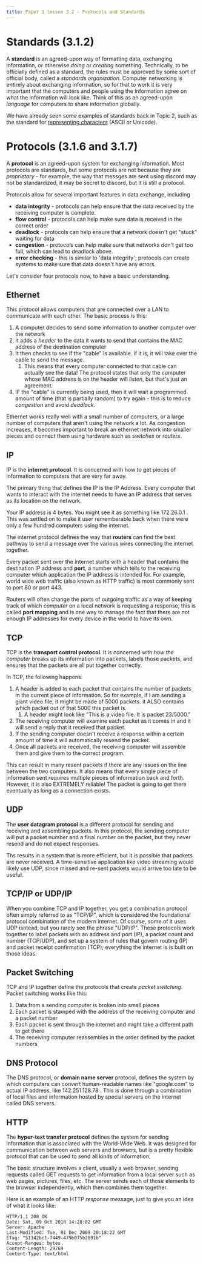 ```yaml
---
title: Paper 1 lesson 3.2 - Protocols and Standards
---
```


# Standards (3.1.2)

A **standard** is an agreed-upon way of formatting data, exchanging information, or otherwise *doing* or *creating* something. Technically, to be officially defined as a standard, the rules must be approved by some sort of official body, called a *standards organization*. Computer networking is entirely about exchanging information, so for that to work it is very important that the computers and people using the information agree on what the information will look like. Think of this as an agreed-upon *language* for computers to share information globally.

We have already seen some examples of standards back in Topic 2, such as the standard for [representing characters](np2.6_representing_characters.md) (ASCII or Unicode).

# Protocols (3.1.6 and 3.1.7)

A **protocol** is an agreed-upon system for exchanging information. Most protocols are standards, but some protocols are not because they are *proprietary* - for example, the way that messges are sent using discord may not be standardized, it may be secret to discord, but it is still a protocol. 

Protocols allow for several important features in data exchange, including

* **data integrity** - protocols can help ensure that the data received by the receiving computer is complete.
* **flow control** - protocols can help make sure data is received in the correct order
* **deadlock** - protocols can help ensure that a network doesn't get "stuck" waiting for data
* **congestion** - protocols can help make sure that networks don't get too full, which can lead to deadlock above.
* **error checking** - this is similar to 'data integrity'; protocols can create systems to make sure that data doesn't have any errors.

Let's consider four protocols now, to have a basic understanding.

## Ethernet

This protocol allows computers that are connected over a LAN to communicate with each other. The basic process is this: 

1. A computer decides to send some information to another computer over the network
2. It adds a *header* to the data it wants to send that contains the MAC address of the destination computer
3. It then checks to see if the "cable" is available. if it is, it will take over the cable to send the message.
   1. This means that every computer connected to that cable can actually see the data! The protocol states that only the computer whose MAC address is on the header will *listen*, but that's just an agreement.
4. IF the "cable" is currently being used, then it will wait a programmed amount of time (that is partially random) to try again - this is to reduce *congestion* and avoid *deadlock*.

Ethernet works really well with a small number of computers, or a large number of computers that aren't using the network a lot. As congestion increases, it becomes important to break an ethernet network into smaller pieces and connect them using hardware such as *switches* or *routers*.

## IP

IP is the **internet protocol**. It is concerned with how to get pieces of information to computers that are very far away.

The primary thing that defines the IP is the IP Address. Every computer that wants to interact with the internet needs to have an IP address that serves as its location on the network.

Your IP address is 4 bytes. You might see it as something like 172.26.0.1 . This was settled on to make it user rememberable back when there were only a few hundred computers using the internet.

The internet protocol defines the way that **routers** can find the best pathway to send a message over the various wires connecting the internet together.

Every packet sent over the internet starts with a header that contains the destination IP address and **port**, a number which tells to the receiving computer which application the IP address is intended for. For example, world wide web traffic (also known as HTTP traffic) is most commonly sent to port 80 or port 443.

Routers will often change the ports of outgoing traffic as a way of keeping track of which *computer* on a local network is requesting a response; this is called **port mapping** and is one way to manage the fact that there are not enough IP addresses for every device in the world to have its own.

## TCP

TCP is the **transport control protocol**. It is concerned with *how the computer* breaks up its information into packets, labels those packets, and ensures that the packets are all put together correctly.

In TCP, the following happens:

1. A header is added to each packet that contains the number of packets in the current piece of information. So for example, if I am sending a giant video file, it might be made of 5000 packets. it ALSO contains which packet out of that 5000 this packet is.
   1. A header might look like "This is a video file. It is packet 23/5000."
2. The receiving computer will examine each packet as it comes in and it will send a reply that it received that packet. 
3. If the sending computer doesn't receive a response within a certain amount of time it will automatically resend the packet.
4. Once all packets are received, the receiving computer will assemble them and give them to the correct program.

This can result in many resent packets if there are any issues on the line between the two computers. It also means that every single piece of information sent requires multiple pieces of information back and forth. However, it is also EXTREMELY reliable! The packet is going to get there eventually as long as a connection exists.

## UDP

The **user datagram protocol** is a different protocol for sending and receiving and assembling packets. In this protocol, the sending computer will put a packet number and a final number on the packet, but they never resend and do not expect responses.

Ths results in a system that is more efficient, but it is possible that packets are never received. A time-sensitive application like video streaming would likely use UDP, since missed and re-sent packets would arrive too late to be useful.

## TCP/IP or UDP/IP

When you combine TCP and IP together, you get a combination protocol often simply referred to as "TCP/IP", which is considered the foundational protocol combination of the modern internet. Of course, some of it uses UDP isntead, but you rarely see the phrase "UDP/IP". These protocols work together to label packets with an address and port (IP), a packet count and number (TCP/UDP), and set up a system of rules that govern routing (IP) and packet receipt confirmation (TCP); everything the internet is is built on those ideas.

## Packet Switching

TCP and IP together define the protocols that create *packet switching*. Packet switching works like this:

1. Data from a sending computer is broken into small pieces
2. Each packet is stamped with the address of the receiving computer and a packet number
3. Each packet is sent through the internet and might take a different path to get there
4. The receiving computer reassembles in the order defined by the packet numbers

## DNS Protocol

The DNS protocol, or **domain name server** protocol, defines the system by which computers can convert human-readable names like "google.com" to actual IP address, like 142.251.128.78 . This is done through a combination of local files and information hosted by special servers on the internet called DNS servers.    

## HTTP

The **hyper-text transfer protocol** defines the system for sending information that is associated with the World-Wide Web. It was designed for communication between web servers and browsers, but is a pretty flexible protocol that can be used to send all kinds of information.

The basic structure involves a client, usually a web browser, sending requests called GET requests to get information from a local server such as web pages, pictures, files, etc. The server sends each of those elements to the browser independently, which then combines them together.

Here is an example of an HTTP *response* message, just to give you an idea of what it looks like:

```
HTTP/1.1 200 OK
Date: Sat, 09 Oct 2010 14:28:02 GMT
Server: Apache
Last-Modified: Tue, 01 Dec 2009 20:18:22 GMT
ETag: "51142bc1-7449-479b075b2891b"
Accept-Ranges: bytes
Content-Length: 29769
Content-Type: text/html
```

